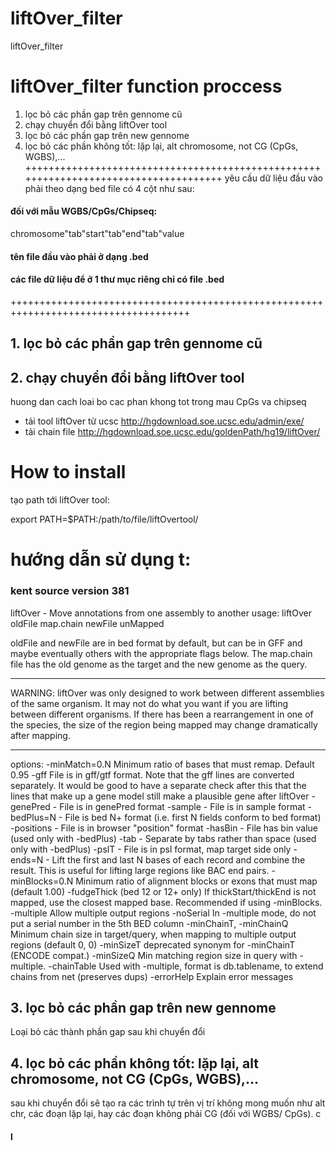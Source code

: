 # liftOver_filter
liftOver_filter
# liftOver_filter function proccess
1. lọc bỏ các phần gap trên gennome cũ
2. chạy chuyển đổi bằng liftOver tool
3. lọc bỏ các phần gap trên new gennome
4. lọc bỏ các phần không tốt: lặp lại, alt chromosome, not CG (CpGs, WGBS),...
+++++++++++++++++++++++++++++++++++++++++++++++++++++++++++++++++++++++++++++++++++++
yêu cầu dữ liệu đầu vào phải theo dạng bed file có 4 cột như sau:
#### đối với mẫu WGBS/CpGs/Chipseq:
chromosome"tab"start"tab"end"tab"value
#### tên file đầu vào phải ở dạng .bed
#### các file dữ liệu để ở 1 thư mục riêng chỉ có file .bed
+++++++++++++++++++++++++++++++++++++++++++++++++++++++++++++++++++++++++++++++++++++
## 1. lọc bỏ các phần gap trên gennome cũ




## 2. chạy chuyển đổi bằng liftOver tool

huong dan cach loai bo cac phan khong tot trong mau CpGs va chipseq
* tải tool liftOver từ ucsc http://hgdownload.soe.ucsc.edu/admin/exe/
* tải chain file http://hgdownload.soe.ucsc.edu/goldenPath/hg19/liftOver/
# How to install 
tạo path tới liftOver tool:

export PATH=$PATH:/path/to/file/liftOvertool/
# hướng dẫn sử dụng t:
### kent source version 381 ###
liftOver - Move annotations from one assembly to another
usage:
   liftOver oldFile map.chain newFile unMapped

oldFile and newFile are in bed format by default, but can be in GFF and
maybe eventually others with the appropriate flags below.
The map.chain file has the old genome as the target and the new genome
as the query.

***********************************************************************
WARNING: liftOver was only designed to work between different
         assemblies of the same organism. It may not do what you want
         if you are lifting between different organisms. If there has
         been a rearrangement in one of the species, the size of the
         region being mapped may change dramatically after mapping.
***********************************************************************

options:
   -minMatch=0.N Minimum ratio of bases that must remap. Default 0.95
   -gff  File is in gff/gtf format.  Note that the gff lines are converted
         separately.  It would be good to have a separate check after this
         that the lines that make up a gene model still make a plausible gene
         after liftOver
   -genePred - File is in genePred format
   -sample - File is in sample format
   -bedPlus=N - File is bed N+ format (i.e. first N fields conform to bed format)
   -positions - File is in browser "position" format
   -hasBin - File has bin value (used only with -bedPlus)
   -tab - Separate by tabs rather than space (used only with -bedPlus)
   -pslT - File is in psl format, map target side only
   -ends=N - Lift the first and last N bases of each record and combine the
             result. This is useful for lifting large regions like BAC end pairs.
   -minBlocks=0.N Minimum ratio of alignment blocks or exons that must map
                  (default 1.00)
   -fudgeThick    (bed 12 or 12+ only) If thickStart/thickEnd is not mapped,
                  use the closest mapped base.  Recommended if using 
                  -minBlocks.
   -multiple               Allow multiple output regions
   -noSerial               In -multiple mode, do not put a serial number in the 5th BED column
   -minChainT, -minChainQ  Minimum chain size in target/query, when mapping
                           to multiple output regions (default 0, 0)
   -minSizeT               deprecated synonym for -minChainT (ENCODE compat.)
   -minSizeQ               Min matching region size in query with -multiple.
   -chainTable             Used with -multiple, format is db.tablename,
                               to extend chains from net (preserves dups)
   -errorHelp              Explain error messages


## 3. lọc bỏ các phần gap trên new gennome
Loại bỏ các thành phần gap sau khi chuyển đổi


## 4. lọc bỏ các phần không tốt: lặp lại, alt chromosome, not CG (CpGs, WGBS),...
sau khi chuyển đổi sẽ tạo ra các trình tự trên vị trí không mong muốn như alt chr, các đoạn lặp lại, hay các đoạn không phải CG (đối với WGBS/ CpGs). c

#### l

